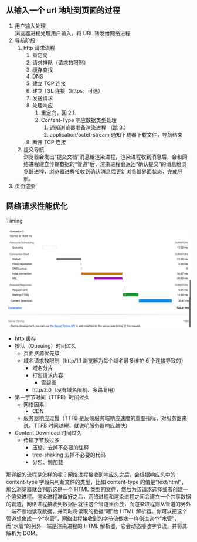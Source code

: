 

## 从输入一个 url 地址到页面的过程

1. 用户输入处理  
   浏览器进程处理用户输入，将 URL 转发给网络进程
2. 导航阶段
   1. http 请求流程
      1. 重定向
      2. 请求排队（请求数限制）
      3. 缓存查找
      4. DNS 
      5. 建立 TCP 连接
      6. 建立 TSL 连接（https，可选）
      7. 发送请求
      8. 处理响应
         1. 重定向，回 2.1.
         2. Content-Type 响应数据类型处理
            1. 通知浏览器准备渲染进程 （跳 3.）
            2. application/octet-stream 通知下载器下载文件，导航结束
      9.  断开 TCP 连接
   2. 提交导航  
      浏览器会发出“提交文档”消息给渲染进程，渲染进程收到消息后，会和网络进程建立传输数据的“管道”后，渲染进程会返回“确认提交”的消息给浏览器进程，浏览器进程接收到确认消息后更新浏览器界面状态，完成导航。
3. 页面渲染

## 网络请求性能优化

Timing

![](./images/timing.png)

- http 缓存
- 排队（Queuing）时间过久
  - 页面资源优先级
  - 域名请求数限制（http/1.1 浏览器为每个域名最多维护 6 个连接导致的）
    - 域名分片
    - 打包请求内容
      - 雪碧图
    - http/2.0（没有域名限制、多路复用）
- 第一字节时间（TTFB）时间过久
  - 网络因素
    - CDN
  - 服务器响应过慢（TTFB 是反映服务端响应速度的重要指标，对服务器来说，TTFB 时间越短，就说明服务器响应越快）
- Content Download 时间过久
  - 传输字节数过多
    - 压缩、去掉不必要的注释
    - tree-shaking 去掉不必要的代码
    - 分包、懒加载


那详细的流程是怎样的呢？网络进程接收到响应头之后，会根据响应头中的 content-type 字段来判断文件的类型，比如 content-type 的值是“text/html”，那么浏览器就会判断这是一个 HTML 类型的文件，然后为该请求选择或者创建一个渲染进程。渲染进程准备好之后，网络进程和渲染进程之间会建立一个共享数据的管道，网络进程接收到数据后就往这个管道里面放，而渲染进程则从管道的另外一端不断地读取数据，并同时将读取的数据“喂”给 HTML 解析器。你可以把这个管道想象成一个“水管”，网络进程接收到的字节流像水一样倒进这个“水管”，而“水管”的另外一端是渲染进程的 HTML 解析器，它会动态接收字节流，并将其解析为 DOM。